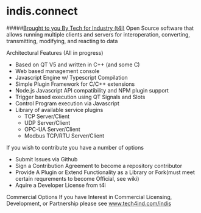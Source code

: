 # indis.connect
#####[Brought to you By Tech for Industry (t4i)](http://www.tech4ind.com)
Open Source software that allows running multiple clients and servers for interoperation, converting, transmitting, modifying, and reacting to data

Architectural Features (All in progress)
- Based on QT V5 and written in C++ (and some C)
- Web based management console
- Javascript Engine w/ Typescript Compilation
- Simple Plugin Framework for C/C++ extensions
- Node.js Javascript API compatibility and NPM plugin support
- Trigger based execution using QT Signals and Slots
- Control Program execution via Javascript
- Library of available service plugins
  - TCP Server/Client
  - UDP Server/Client
  - OPC-UA Server/Client
  - Modbus TCP/RTU Server/Client

If you wish to contribute you have a number of options
- Submit Issues via Github
- Sign a Contribution Agreement to become a repository contributor
- Provide A Plugin or Extend Functionality as a Library or Fork(must meet certain requrements to become Official, see wiki)
- Aquire a Developer License from t4i

Commercial Options
If you have Interest in Commercial Licensing, Development, or Partnership please see www.tech4ind.com/indis
